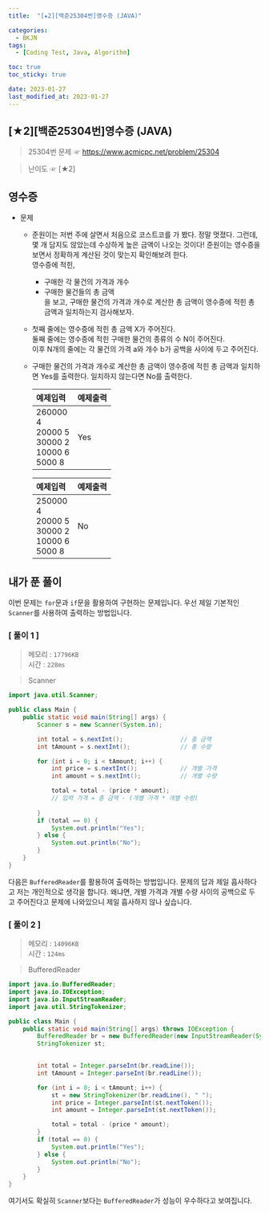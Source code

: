 ```yaml
---
title:  "[★2][백준25304번]영수증 (JAVA)" 

categories:
  - BKJN
tags:
  - [Coding Test, Java, Algorithm]

toc: true
toc_sticky: true

date: 2023-01-27
last_modified_at: 2023-01-27
---
```

[★2][백준25304번]영수증 (JAVA)
----
> 25304번 문제 ☞ <https://www.acmicpc.net/problem/25304>  

> 난이도 ☞ [★2]
  
## 영수증  
  
- 문제
  - 준원이는 저번 주에 살면서 처음으로 코스트코를 가 봤다. 정말 멋졌다. 그런데, 몇 개 담지도 않았는데 수상하게 높은 금액이 나오는 것이다! 준원이는 영수증을 보면서 정확하게 계산된 것이 맞는지 확인해보려 한다.<br>영수증에 적힌,  
	- 구매한 각 물건의 가격과 개수
	- 구매한 물건들의 총 금액  
을 보고, 구매한 물건의 가격과 개수로 계산한 총 금액이 영수증에 적힌 총 금액과 일치하는지 검사해보자.
  - 첫째 줄에는 영수증에 적힌 총 금액 X가 주어진다.<br>둘째 줄에는 영수증에 적힌 구매한 물건의 종류의 수 N이 주어진다.<br>이후 N개의 줄에는 각 물건의 가격 a와 개수 b가 공백을 사이에 두고 주어진다.
  - 구매한 물건의 가격과 개수로 계산한 총 금액이 영수증에 적힌 총 금액과 일치하면 Yes를 출력한다. 일치하지 않는다면 No를 출력한다.
  
	|예제입력|예제출력|
	|:--|:--|
	|260000<br>4<br>20000 5<br>30000 2<br>10000 6<br>5000 8|Yes|

	|예제입력|예제출력|
	|:--|:--|
	|250000<br>4<br>20000 5<br>30000 2<br>10000 6<br>5000 8|No|
  
## 내가 푼 풀이
  
이번 문제는 `for`문과 `if`문을 활용하여 구현하는 문제입니다. 우선 제일 기본적인 `Scanner`를 사용하여 출력하는 방법입니다.
### [ 풀이 1 ]  
>메모리 : `17796KB`  
>시간 : `228ms`  

> Scanner
  
```java
import java.util.Scanner;

public class Main {
	public static void main(String[] args) {
		Scanner s = new Scanner(System.in);

		int total = s.nextInt();				// 총 금액
		int tAmount = s.nextInt();				// 총 수량

		for (int i = 0; i < tAmount; i++) {
			int price = s.nextInt();			// 개별 가격
			int amount = s.nextInt();			// 개별 수량

			total = total - (price * amount);
			// 입력 가격 = 총 금액 - (개별 가격 * 개별 수량)
			
		}
		if (total == 0) {
			System.out.println("Yes");
		} else {
			System.out.println("No");
		}
	}
}
```
다음은 `BufferedReader`를 활용하여 출력하는 방법입니다. 문제의 답과 제일 흡사하다고 저는 개인적으로 생각을 합니다. 왜냐면, 개별 가격과 개별 수량 사이의 공백으로 두고 주어진다고 문제에 나와있으니 제일 흡사하지 않나 싶습니다.  
### [ 풀이 2 ]  
>메모리 : `14096KB`  
>시간 : `124ms`  
  
>BufferedReader
  
```java
import java.io.BufferedReader;
import java.io.IOException;
import java.io.InputStreamReader;
import java.util.StringTokenizer;

public class Main {
	public static void main(String[] args) throws IOException {
		BufferedReader br = new BufferedReader(new InputStreamReader(System.in));
		StringTokenizer st;
		

		int total = Integer.parseInt(br.readLine());
		int tAmount = Integer.parseInt(br.readLine());

		for (int i = 0; i < tAmount; i++) {
			st = new StringTokenizer(br.readLine(), " ");
			int price = Integer.parseInt(st.nextToken());
			int amount = Integer.parseInt(st.nextToken());

			total = total - (price * amount);
		}
		if (total == 0) {
			System.out.println("Yes");
		} else {
			System.out.println("No");
		}
	}
}
```
여기서도 확실히 `Scanner`보다는 `BufferedReader`가 성능이 우수하다고 보여집니다.